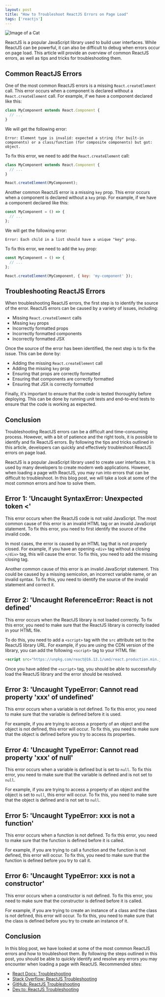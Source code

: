 ```yaml
---
layout: post
title: "How to Troubleshoot ReactJS Errors on Page Load"
tags: ['reactjs']
---
```


![Image of a Cat](http://source.unsplash.com/1600x900/?cat)

ReactJS is a popular JavaScript library used to build user interfaces. While ReactJS can be powerful, it can also be difficult to debug when errors occur on page load. This article will provide an overview of common ReactJS errors, as well as tips and tricks for troubleshooting them.

## Common ReactJS Errors

One of the most common ReactJS errors is a missing `React.createElement` call. This error occurs when a component is declared without a `React.createElement` call. For example, if we have a component declared like this:

```js
class MyComponent extends React.Component {
  // ...
}
```

We will get the following error:

```
Error: Element type is invalid: expected a string (for built-in components) or a class/function (for composite components) but got: object.
```

To fix this error, we need to add the `React.createElement` call:

```js
class MyComponent extends React.Component {
  // ...
}

React.createElement(MyComponent);
```

Another common ReactJS error is a missing `key` prop. This error occurs when a component is declared without a `key` prop. For example, if we have a component declared like this:

```js
const MyComponent = () => {
  // ...
};
```

We will get the following error:

```
Error: Each child in a list should have a unique "key" prop.
```

To fix this error, we need to add the `key` prop:

```js
const MyComponent = () => {
  // ...
};

React.createElement(MyComponent, { key: 'my-component' });
```

## Troubleshooting ReactJS Errors

When troubleshooting ReactJS errors, the first step is to identify the source of the error. ReactJS errors can be caused by a variety of issues, including:

- Missing `React.createElement` calls
- Missing `key` props
- Incorrectly formatted props
- Incorrectly formatted components
- Incorrectly formatted JSX

Once the source of the error has been identified, the next step is to fix the issue. This can be done by:

- Adding the missing `React.createElement` call
- Adding the missing `key` prop
- Ensuring that props are correctly formatted
- Ensuring that components are correctly formatted
- Ensuring that JSX is correctly formatted

Finally, it's important to ensure that the code is tested thoroughly before deploying. This can be done by running unit tests and end-to-end tests to ensure that the code is working as expected.

## Conclusion

Troubleshooting ReactJS errors can be a difficult and time-consuming process. However, with a bit of patience and the right tools, it is possible to identify and fix ReactJS errors. By following the tips and tricks outlined in this article, developers can quickly and effectively troubleshoot ReactJS errors on page load.

ReactJS is a popular JavaScript library used to create user interfaces. It is used by many developers to create modern web applications. However, when loading a page with ReactJS, you may run into errors that can be difficult to troubleshoot. In this blog post, we will take a look at some of the most common errors and how to solve them.

## Error 1: 'Uncaught SyntaxError: Unexpected token <'

This error occurs when the ReactJS code is not valid JavaScript. The most common cause of this error is an invalid HTML tag or an invalid JavaScript statement. To fix this error, you need to first identify the source of the invalid code.

In most cases, the error is caused by an HTML tag that is not properly closed. For example, if you have an opening `<div>` tag without a closing `</div>` tag, this will cause the error. To fix this, you need to add the missing closing tag.

Another common cause of this error is an invalid JavaScript statement. This could be caused by a missing semicolon, an incorrect variable name, or an invalid syntax. To fix this, you need to identify the source of the invalid statement and correct it.

## Error 2: 'Uncaught ReferenceError: React is not defined'

This error occurs when the ReactJS library is not loaded correctly. To fix this error, you need to make sure that the ReactJS library is correctly loaded in your HTML file.

To do this, you need to add a `<script>` tag with the `src` attribute set to the ReactJS library URL. For example, if you are using the CDN version of the library, you can add the following `<script>` tag to your HTML file:

```html
<script src="https://unpkg.com/react@16.13.1/umd/react.production.min.js"></script>
```

Once you have added the `<script>` tag, you should be able to successfully load the ReactJS library and the error should be resolved.

## Error 3: 'Uncaught TypeError: Cannot read property 'xxx' of undefined'

This error occurs when a variable is not defined. To fix this error, you need to make sure that the variable is defined before it is used.

For example, if you are trying to access a property of an object and the object is not defined, this error will occur. To fix this, you need to make sure that the object is defined before you try to access its properties.

## Error 4: 'Uncaught TypeError: Cannot read property 'xxx' of null'

This error occurs when a variable is defined but is set to `null`. To fix this error, you need to make sure that the variable is defined and is not set to `null`.

For example, if you are trying to access a property of an object and the object is set to `null`, this error will occur. To fix this, you need to make sure that the object is defined and is not set to `null`.

## Error 5: 'Uncaught TypeError: xxx is not a function'

This error occurs when a function is not defined. To fix this error, you need to make sure that the function is defined before it is called.

For example, if you are trying to call a function and the function is not defined, this error will occur. To fix this, you need to make sure that the function is defined before you try to call it.

## Error 6: 'Uncaught TypeError: xxx is not a constructor'

This error occurs when a constructor is not defined. To fix this error, you need to make sure that the constructor is defined before it is called.

For example, if you are trying to create an instance of a class and the class is not defined, this error will occur. To fix this, you need to make sure that the class is defined before you try to create an instance of it.

## Conclusion

In this blog post, we have looked at some of the most common ReactJS errors and how to troubleshoot them. By following the steps outlined in this post, you should be able to quickly identify and resolve any errors you may encounter when loading a page with ReactJS.
Recommended sites:
- [React Docs: Troubleshooting](https://reactjs.org/docs/troubleshooting.html)
- [Stack Overflow: ReactJS Troubleshooting](https://stackoverflow.com/questions/tagged/reactjs+troubleshooting)
- [GitHub: ReactJS Troubleshooting](https://github.com/facebook/react/issues?q=is%3Aissue+label%3Atroubleshooting)
- [Dev.to: ReactJS Troubleshooting](https://dev.to/search?q=reactjs+troubleshooting)